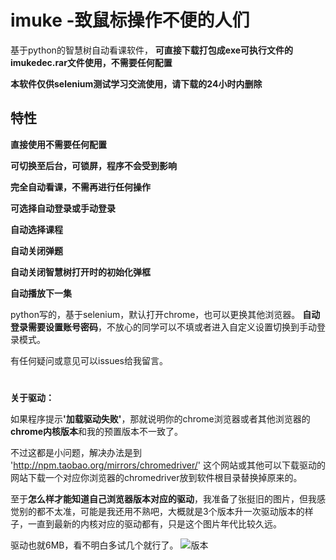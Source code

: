 # imuke -致鼠标操作不便的人们
基于python的智慧树自动看课软件，
<b>可直接下载打包成exe可执行文件的imukedec.rar文件使用，不需要任何配置</b>

<b>本软件仅供selenium测试学习交流使用，请下载的24小时内删除</b>

## 特性
<b>直接使用不需要任何配置</b>

<b>可切换至后台，可锁屏，程序不会受到影响</b>

<b>完全自动看课，不需再进行任何操作</b>

<b>可选择自动登录或手动登录</b>

<b>自动选择课程</b>

<b>自动关闭弹题</b>

<b>自动关闭智慧树打开时的初始化弹框</b>

<b>自动播放下一集</b>

python写的，基于selenium，默认打开chrome，也可以更换其他浏览器。
<b>自动登录需要设置账号密码</b>，不放心的同学可以不填或者进入自定义设置切换到手动登录模式。

有任何疑问或意见可以issues给我留言。

# 

<b>关于驱动：</b>

如果程序提示<b>'加载驱动失败'</b>，那就说明你的chrome浏览器或者其他浏览器的<b>chrome内核版本</b>和我的预置版本不一致了。

不过这都是小问题，解决办法是到 'http://npm.taobao.org/mirrors/chromedriver/' 这个网站或其他可以下载驱动的网站下载一个对应你浏览器的chromedriver放到软件根目录替换掉原来的。

至于<b>怎么样才能知道自己浏览器版本对应的驱动</b>，我准备了张挺旧的图片，但我感觉别的都不太准，可能是我还用不熟吧，大概就是3个版本升一次驱动版本的样子，一直到最新的内核对应的驱动都有，只是这个图片年代比较久远。

驱动也就6MB，看不明白多试几个就行了。
![版本](https://user-images.githubusercontent.com/33678058/46445414-63a5a280-c7a9-11e8-9b0d-a6183444b2f7.png)
